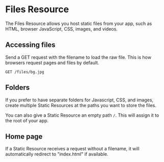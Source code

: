 # Files Resource

The Files Resource allows you host static files from your app, such as HTML, browser JavaScript, CSS, images, and videos. 

## Accessing files

Send a GET request with the filename to load the raw file. This is how browsers request pages and files by default.

    GET /files/bg.jpg

## Folders

If you prefer to have separate folders for Javascript, CSS, and images, create multiple Static Resources at the paths you want to store the files.

You can also give a Static Resource an empty path `/`. This will assign it to the root of your app.

## Home page

If a Static Resource receives a request without a filename, it will automatically redirect to "index.html" if available.